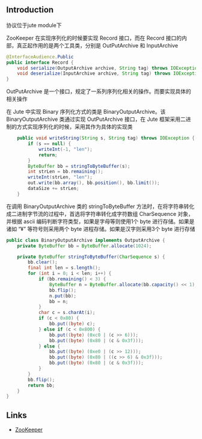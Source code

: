 ## Introduction



协议位于jute module下



ZooKeeper 在实现序列化的时候要实现 Record 接口，而在 Record 接口的内部，真正起作用的是两个工具类，分别是 OutPutArchive 和 InputArchive

```java
@InterfaceAudience.Public
public interface Record {
    void serialize(OutputArchive archive, String tag) throws IOException;
    void deserialize(InputArchive archive, String tag) throws IOException;
}
```



OutPutArchive 是一个接口，规定了一系列序列化相关的操作。而要实现具体的相关操作



在 Jute 中实现 Binary 序列化方式的类是 BinaryOutputArchive。该 BinaryOutputArchive  类通过实现 OutPutArchive 接口，在 Jute 框架采用二进制的方式实现序列化的时候，采用其作为具体的实现类



```java
    public void writeString(String s, String tag) throws IOException {
        if (s == null) {
            writeInt(-1, "len");
            return;
        }
        ByteBuffer bb = stringToByteBuffer(s);
        int strLen = bb.remaining();
        writeInt(strLen, "len");
        out.write(bb.array(), bb.position(), bb.limit());
        dataSize += strLen;
    }
```

在调用 BinaryOutputArchive 类的 stringToByteBuffer  方法时，在将字符串转化成二进制字节流的过程中，首选将字符串转化成字符数组 CharSequence 对象，并根据 ascii  编码判断字符类型，如果是字母等则使用1个 byte 进行存储。如果是诸如 “¥” 等符号则采用两个 byte 进程存储。如果是汉字则采用3个  byte 进行存储

```java
public class BinaryOutputArchive implements OutputArchive {
    private ByteBuffer bb = ByteBuffer.allocate(1024);

	private ByteBuffer stringToByteBuffer(CharSequence s) {
        bb.clear();
        final int len = s.length();
        for (int i = 0; i < len; i++) {
            if (bb.remaining() < 3) {
                ByteBuffer n = ByteBuffer.allocate(bb.capacity() << 1);
                bb.flip();
                n.put(bb);
                bb = n;
            }
            char c = s.charAt(i);
            if (c < 0x80) {
                bb.put((byte) c);
            } else if (c < 0x800) {
                bb.put((byte) (0xc0 | (c >> 6)));
                bb.put((byte) (0x80 | (c & 0x3f)));
            } else {
                bb.put((byte) (0xe0 | (c >> 12)));
                bb.put((byte) (0x80 | ((c >> 6) & 0x3f)));
                bb.put((byte) (0x80 | (c & 0x3f)));
            }
        }
        bb.flip();
        return bb;
    }
}
```







## Links

- [ZooKeeper](/docs/CS/Framework/ZooKeeper/ZooKeeper.md)